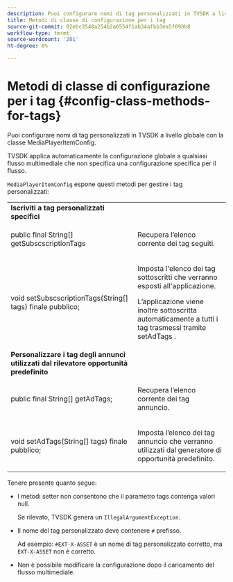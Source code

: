 ```yaml
---
description: Puoi configurare nomi di tag personalizzati in TVSDK a livello globale con la classe MediaPlayerItemConfig.
title: Metodi di classe di configurazione per i tag
source-git-commit: 02ebc3548a254b2a6554f1ab34afbb3ea5f09bb8
workflow-type: tm+mt
source-wordcount: '201'
ht-degree: 0%

---
```


# Metodi di classe di configurazione per i tag {#config-class-methods-for-tags}

Puoi configurare nomi di tag personalizzati in TVSDK a livello globale con la classe MediaPlayerItemConfig.

TVSDK applica automaticamente la configurazione globale a qualsiasi flusso multimediale che non specifica una configurazione specifica per il flusso.

`MediaPlayerItemConfig` espone questi metodi per gestire i tag personalizzati:

<table id="table_B37A6C75270D47BC99258F2884AD6905"> 
 <tbody> 
  <tr> 
   <td colname="col1"> <b>Iscriviti a tag personalizzati specifici</b> </td> 
   <td colname="col2"> </td> 
  </tr> 
  <tr> 
   <td colname="col1"> <span class="codeph"> public final String[] getSubscscriptionTags </span> </td> 
   <td colname="col2"> <p>Recupera l’elenco corrente dei tag seguiti. </p> </td> 
  </tr> 
  <tr> 
   <td colname="col1"> <span class="codeph"> void setSubscscriptionTags(String[] tags) finale pubblico; </span> </td> 
   <td colname="col2"> <p>Imposta l'elenco dei tag sottoscritti che verranno esposti all'applicazione. </p> <p>L’applicazione viene inoltre sottoscritta automaticamente a tutti i tag trasmessi tramite <span class="codeph"> setAdTags </span>. </p> </td> 
  </tr> 
  <tr> 
   <td colname="col1"> <b>Personalizzare i tag degli annunci utilizzati dal rilevatore opportunità predefinito</b> </td> 
   <td colname="col2"> </td> 
  </tr> 
  <tr> 
   <td colname="col1"> <span class="codeph"> public final String[] getAdTags; </span> </td> 
   <td colname="col2"> <p>Recupera l’elenco corrente dei tag annuncio. </p> </td> 
  </tr> 
  <tr> 
   <td colname="col1"> <span class="codeph"> void setAdTags(String[] tags) finale pubblico; </span> </td> 
   <td colname="col2"> <p>Imposta l’elenco dei tag annuncio che verranno utilizzati dal generatore di opportunità predefinito. </p> </td> 
  </tr> 
 </tbody> 
</table>

Tenere presente quanto segue:

* I metodi setter non consentono che il parametro tags contenga valori null.

  Se rilevato, TVSDK genera un `IllegalArgumentException`.
* Il nome del tag personalizzato deve contenere `#` prefisso.

  Ad esempio: `#EXT-X-ASSET` è un nome di tag personalizzato corretto, ma `EXT-X-ASSET` non è corretto.

* Non è possibile modificare la configurazione dopo il caricamento del flusso multimediale.
